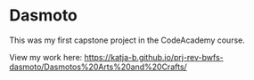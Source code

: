 # Dasmoto

This was my first capstone project in the CodeAcademy course.

View my work here:
https://katja-b.github.io/prj-rev-bwfs-dasmoto/Dasmotos%20Arts%20and%20Crafts/

